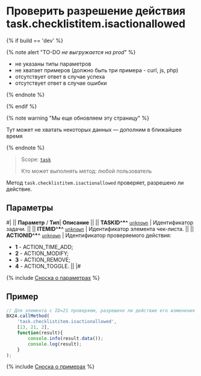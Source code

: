 # Проверить разрешение действия task.checklistitem.isactionallowed

{% if build == 'dev' %}

{% note alert "TO-DO _не выгружается на prod_" %}

- не указаны типы параметров
- не хватает примеров (должно быть три примера - curl, js, php)
- отсутствует ответ в случае успеха
- отсутствует ответ в случае ошибки

{% endnote %}

{% endif %}

{% note warning "Мы еще обновляем эту страницу" %}

Тут может не хватать некоторых данных — дополним в ближайшее время

{% endnote %}

> Scope: [`task`](../../scopes/permissions.md)
>
> Кто может выполнять метод: любой пользователь

Метод `task.checklistitem.isactionallowed` проверяет, разрешено ли действие.

## Параметры

#|
|| **Параметр** / **Тип**| **Описание** ||
|| **TASKID^*^**
[`unknown`](../../data-types.md) | Идентификатор задачи. ||
|| **ITEMID^*^**
[`unknown`](../../data-types.md) | Идентификатор элемента чек-листа. ||
|| **ACTIONID^*^**
[`unknown`](../../data-types.md) | Идентификатор проверяемого действия:
- **1** - ACTION_TIME_ADD;
- **2** - ACTION_MODIFY;
- **3** - ACTION_REMOVE;
- **4** - ACTION_TOGGLE. ||
|#

{% include [Сноска о параметрах](../../../_includes/required.md) %}

## Пример

```js
// Для элемента с ID=21 проверяем, разрешено ли действие его изменения
BX24.callMethod(
    'task.checklistitem.isactionallowed',
    [13, 21, 2],
    function(result){
        console.info(result.data());
        console.log(result);
    }
);
```

{% include [Сноска о примерах](../../../_includes/examples.md) %}